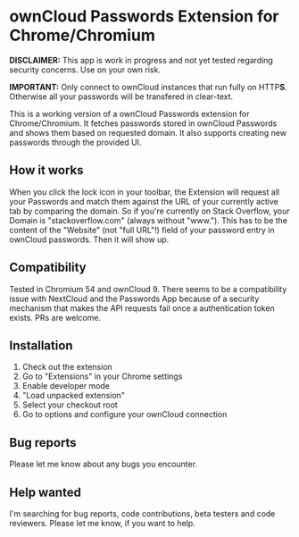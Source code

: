 # ownCloud Passwords Extension for Chrome/Chromium

**DISCLAIMER:** This app is work in progress and not yet tested regarding security concerns. Use on your own risk.

**IMPORTANT:** Only connect to ownCloud instances that run fully on HTTP**S**. Otherwise all your passwords will be
transfered in clear-text.

This is a working version of a ownCloud Passwords extension for Chrome/Chromium. It fetches passwords stored in
ownCloud Passwords and shows them based on requested domain. It also supports creating new passwords through the provided UI.

## How it works

When you click the lock icon in your toolbar, the Extension will request all your Passwords and match them against the
URL of your currently active tab by comparing the domain. So if you're currently on Stack Overflow, your Domain is
"stackoverflow.com" (always without "www."). This has to be the content of the "Website" (not "full URL"!) field
of your password entry in ownCloud passwords. Then it will show up.

## Compatibility

Tested in Chromium 54 and ownCloud 9. There seems to be a compatibility issue with NextCloud and the Passwords App because of a security mechanism that makes the API requests fail once a authentication token exists. PRs are welcome.

## Installation

1. Check out the extension
2. Go to "Extensions" in your Chrome settings
3. Enable developer mode
4. "Load unpacked extension"
5. Select your checkout root
6. Go to options and configure your ownCloud connection

## Bug reports

Please let me know about any bugs you encounter.

## Help wanted

I'm searching for bug reports, code contributions, beta testers and code reviewers. Please let me know, if you want to help.
